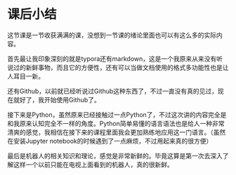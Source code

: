 # 课后小结

这节课是一节收获满满的课，没想到一节课的绪论里面也可以有这么多的实际内容。

首先最让我印象深刻的就是typora还有markdown，这是一个我原来从来没有听说过的新鲜事物，而且它的方便性，还有可以当做文档使用的格式多功能性也是让人耳目一新。

还有Github，以前就已经听说过Github这种东西了，不过一直没有真的见过，现在就好了，我开始使用Github了。

接下来是Python，虽然原来已经接触过一点Python了，不过这次讲的内容完全是和我原来认知完全不一样的角度。Python简单易懂的语言语法也是给人一种非常清爽的感觉，我相信在接下来的课程里面我会更加熟练地应用这一门语言。（虽然在安装Jupyter notebook的时候遇到了一点麻烦，不过用起来真的很方便）

最后是机器人的相关知识和理论，感觉是非常新鲜的。毕竟这算是第一次去深入了解这样一个以前只能在电视上面看到的机器人，真的很新鲜。

